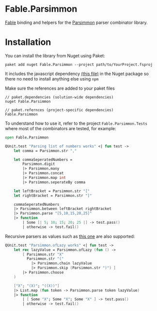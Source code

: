 # Fable.Parsimmon
[Fable](http://fable.io/) binding and helpers for the [Parsimmon](https://github.com/jneen/parsimmon) parser combinator library.

# Installation
You can install the library from Nuget using Paket:
```
paket add nuget Fable.Parsimmon --project path/to/YourProject.fsproj 
```
It includes the javascript dependency [(this file)](https://github.com/Zaid-Ajaj/Fable.Parsimmon/blob/master/Fable.Parsimmon/Parsimmon.js) in the Nuget package so there no need to install anything else using `npm`

Make sure the references are added to your paket files
```
// paket.dependencies (solution-wide dependencies)
nuget Fable.Parsimmon

// paket.refernces (project-specific dependencies)
Fable.Parsimmon
```


To understand how to use it, refer to the project `Fable.Parsimmon.Tests` where most of the combinators are tested, for example:
```fs
open Fable.Parsimmon 

QUnit.test "Parsing list of numbers works" <| fun test ->
    let comma = Parsimmon.str ","

    let commaSeperatedNumbers = 
        Parsimmon.digit
        |> Parsimmon.many
        |> Parsimmon.concat
        |> Parsimmon.map int
        |> Parsimmon.seperateBy comma

    let leftBracket = Parsimmon.str "["
    let rightBracket = Parsimmon.str "]"

    commaSeperatedNumbers
    |> Parsimmon.between leftBracket rightBracket
    |> Parsimmon.parse "[5,10,15,20,25]"
    |> function
        | Some [| 5; 10; 15; 20; 25 |] -> test.pass()
        | otherwise -> test.fail()
``` 
Recursive parsers as values such as [this one](https://github.com/jneen/parsimmon/blob/master/API.md#parsimmonlazyfn) are also supported:
```fs
QUnit.test "Parsimmon.ofLazy works" <| fun test -> 
    let rec lazyValue = Parsimmon.ofLazy (fun () -> 
        [ Parsimmon.str "X" 
          Parsimmon.str "("
            |> Parsimmon.chain lazyValue
            |> Parsimmon.skip (Parsimmon.str ")") ]
        |> Parsimmon.choose
    )

    ["X"; "(X)"; "((X))"] 
    |> List.map (fun token -> Parsimmon.parse token lazyValue)
    |> function 
        | [ Some "X"; Some "X"; Some "X" ] -> test.pass()
        | otherwise -> test.fail()
```